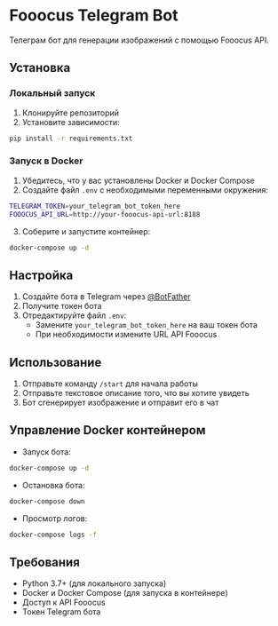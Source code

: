 # Fooocus Telegram Bot

Телеграм бот для генерации изображений с помощью Fooocus API.

## Установка

### Локальный запуск

1. Клонируйте репозиторий
2. Установите зависимости:
```bash
pip install -r requirements.txt
```

### Запуск в Docker

1. Убедитесь, что у вас установлены Docker и Docker Compose
2. Создайте файл `.env` с необходимыми переменными окружения:
```bash
TELEGRAM_TOKEN=your_telegram_bot_token_here
FOOOCUS_API_URL=http://your-fooocus-api-url:8188
```
3. Соберите и запустите контейнер:
```bash
docker-compose up -d
```

## Настройка

1. Создайте бота в Telegram через [@BotFather](https://t.me/botfather)
2. Получите токен бота
3. Отредактируйте файл `.env`:
   - Замените `your_telegram_bot_token_here` на ваш токен бота
   - При необходимости измените URL API Fooocus

## Использование

1. Отправьте команду `/start` для начала работы
2. Отправьте текстовое описание того, что вы хотите увидеть
3. Бот сгенерирует изображение и отправит его в чат

## Управление Docker контейнером

- Запуск бота:
```bash
docker-compose up -d
```

- Остановка бота:
```bash
docker-compose down
```

- Просмотр логов:
```bash
docker-compose logs -f
```

## Требования

- Python 3.7+ (для локального запуска)
- Docker и Docker Compose (для запуска в контейнере)
- Доступ к API Fooocus
- Токен Telegram бота 